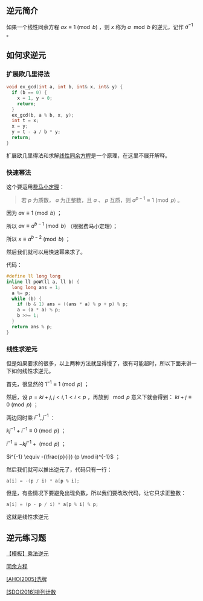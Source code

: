 ## 逆元简介

如果一个线性同余方程 $ax \equiv 1 \pmod b$ ，则 $x$ 称为 $a \mod b$ 的逆元，记作 $a^{-1}$ 。

## 如何求逆元

### 扩展欧几里得法

```cpp
void ex_gcd(int a, int b, int& x, int& y) {
  if (b == 0) {
    x = 1, y = 0;
    return;
  }
  ex_gcd(b, a % b, x, y);
  int t = x;
  x = y;
  y = t - a / b * y;
  return;
}
```

扩展欧几里得法和求解[线性同余方程](/math/linear-equation/)是一个原理，在这里不展开解释。

### 快速幂法

这个要运用[费马小定理](/math/fermat/)：

> 若 $p$ 为质数， $a$ 为正整数，且 $a$ 、 $p$ 互质，则 $a^{p-1} \equiv 1 \pmod p$ 。

因为 $ax \equiv 1 \pmod b$ ；

所以 $ax \equiv a^{b-1} \pmod b$ （根据费马小定理）；

所以 $x \equiv a^{b-2} \pmod b$ ；

然后我们就可以用快速幂来求了。

代码：

```cpp
#define ll long long
inline ll poW(ll a, ll b) {
  long long ans = 1;
  a %= p;
  while (b) {
    if (b & 1) ans = ((ans * a) % p + p) % p;
    a = (a * a) % p;
    b >>= 1;
  }
  return ans % p;
}
```

### 线性求逆元

但是如果要求的很多，以上两种方法就显得慢了，很有可能超时，所以下面来讲一下如何线性求逆元。

首先，很显然的 $1^{-1} \equiv 1 \pmod p$ ；

然后，设 $p=ki+j,j<i,1<i<p$ ，再放到 $\mod p$ 意义下就会得到： $ki+j \equiv 0 \pmod p$ ；

两边同时乘 $i^{-1},j^{-1}$ ：

 $kj^{-1}+i^{-1} \equiv 0 \pmod p$ ；

 $i^{-1} \equiv -kj^{-1}+ \pmod p$ ；

 $i^{-1} \equiv -(\frac{p}{i}) (p \mod i)^{-1}$ ；

然后我们就可以推出逆元了，代码只有一行：

```cpp
a[i] = -(p / i) * a[p % i];
```

但是，有些情况下要避免出现负数，所以我们要改改代码，让它只求正整数：

```cpp
a[i] = (p - p / i) * a[p % i] % p;
```

这就是线性求逆元

## 逆元练习题

[【模板】乘法逆元](https://www.luogu.org/problemnew/show/P3811)

[同余方程](https://www.luogu.org/problemnew/show/P1082)

[\[AHOI2005\]洗牌](https://www.lydsy.com/JudgeOnline/problem.php?id=1965)

[\[SDOI2016\]排列计数](https://www.luogu.org/problemnew/show/P4071)
